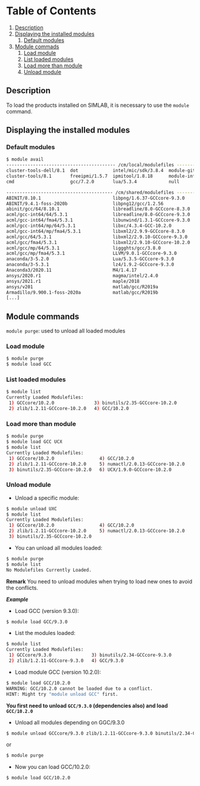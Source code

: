# Table of Contents
1. [Description](#desc)
2. [Displaying the installed modules](#display)
   1. [Default modules](#default)
2. [Module commads](#commands)
   1. [Load module](#load)
   2. [List loaded modules](#list)
   3. [Load more than module](#loadmore)
   4. [Unload module](#unload)

## Description <a name="desc"></a>

 To load the products installed on SIMLAB, it is necessary to use the `module` command. 

## Displaying the installed modules <a name="display"></a>

### Default modules <a name="default"></a>

```sh
$ module avail
----------------------------------------- /cm/local/modulefiles -----------------------------------------
cluster-tools-dell/8.1  dot             intel/mic/sdk/3.8.4  module-git   openldap                      
cluster-tools/8.1       freeipmi/1.5.7  ipmitool/1.8.18      module-info  openmpi/mlnx/gcc/64/3.1.1rc1  
cmd                     gcc/7.2.0       lua/5.3.4            null         shared                        

---------------------------------------- /cm/shared/modulefiles -----------------------------------------
ABINIT/8.10.1                           libpng/1.6.37-GCCcore-9.3.0                     
ABINIT/9.4.1-foss-2020b                 libpng12/gcc/1.2.56                             
abinit/gcc/64/8.10.1                    libreadline/8.0-GCCcore-8.3.0                   
acml/gcc-int64/64/5.3.1                 libreadline/8.0-GCCcore-9.3.0                   
acml/gcc-int64/fma4/5.3.1               libunwind/1.3.1-GCCcore-9.3.0                   
acml/gcc-int64/mp/64/5.3.1              libxc/4.3.4-GCC-10.2.0                          
acml/gcc-int64/mp/fma4/5.3.1            libxml2/2.9.9-GCCcore-8.3.0                     
acml/gcc/64/5.3.1                       libxml2/2.9.10-GCCcore-9.3.0                    
acml/gcc/fma4/5.3.1                     libxml2/2.9.10-GCCcore-10.2.0                   
acml/gcc/mp/64/5.3.1                    liggghts/gcc/3.8.0                              
acml/gcc/mp/fma4/5.3.1                  LLVM/9.0.1-GCCcore-9.3.0                        
anaconda/3-5.2.0                        Lua/5.3.5-GCCcore-9.3.0                         
anaconda/3-5.3.1                        lz4/1.9.2-GCCcore-9.3.0                         
Anaconda3/2020.11                       M4/1.4.17                                       
ansys/2020.r1                           magma/intel/2.4.0                               
ansys/2021.r1                           maple/2018                                      
ansys/v201                              matlab/gcc/R2019a                               
Armadillo/9.900.1-foss-2020a            matlab/gcc/R2019b                       
[...]
```

## Module commands <a name="commands"></a>

`module purge`: used to unload all loaded modules

### Load module <a name="load"></a>
```bash
$ module purge
$ module load GCC
```

### List loaded modules <a name="list"></a>
```sh
$ module list
Currently Loaded Modulefiles:
 1) GCCcore/10.2.0               3) binutils/2.35-GCCcore-10.2.0  
 2) zlib/1.2.11-GCCcore-10.2.0   4) GCC/10.2.0   
```

### Load more than module <a name="loadmore"></a>
```bash
$ module purge
$ module load GCC UCX
$ module list
Currently Loaded Modulefiles:
 1) GCCcore/10.2.0                 4) GCC/10.2.0                     
 2) zlib/1.2.11-GCCcore-10.2.0     5) numactl/2.0.13-GCCcore-10.2.0  
 3) binutils/2.35-GCCcore-10.2.0   6) UCX/1.9.0-GCCcore-10.2.0      
```

### Unload module <a name="unload"></a>

- Unload a specific module:
```sh
$ module unload UXC
$ module list
Currently Loaded Modulefiles:
 1) GCCcore/10.2.0                 4) GCC/10.2.0                     
 2) zlib/1.2.11-GCCcore-10.2.0     5) numactl/2.0.13-GCCcore-10.2.0  
 3) binutils/2.35-GCCcore-10.2.0 
```
- You can unload all modules loaded: 

```sh
$ module purge
$ module list
No Modulefiles Currently Loaded.
```


**Remark**
You need to unload modules when trying to load new ones to avoid the conflicts.

***Example***

- Load GCC (version 9.3.0):
```sh 
$ module load GCC/9.3.0
```
- List the modules loaded:
```sh
$ module list
Currently Loaded Modulefiles:
 1) GCCcore/9.3.0               3) binutils/2.34-GCCcore-9.3.0  
 2) zlib/1.2.11-GCCcore-9.3.0   4) GCC/9.3.0   
```
- Load module GCC (version 10.2.0): 
```sh
$ module load GCC/10.2.0 
WARNING: GCC/10.2.0 cannot be loaded due to a conflict.
HINT: Might try "module unload GCC" first.
```
**You first need to unload `GCC/9.3.0` (dependencies also) and load `GCC/10.2.0`** 

- Unload all modules depending on GGC/9.3.0
```sh
$ module unload GCCcore/9.3.0 zlib/1.2.11-GCCcore-9.3.0 binutils/2.34-GCCcore-9.3.0 GCC/9.3.0 
```
or 
```sh
$ module purge
```

- Now you can load GCC/10.2.0:
```sh
$ module load GCC/10.2.0
```
